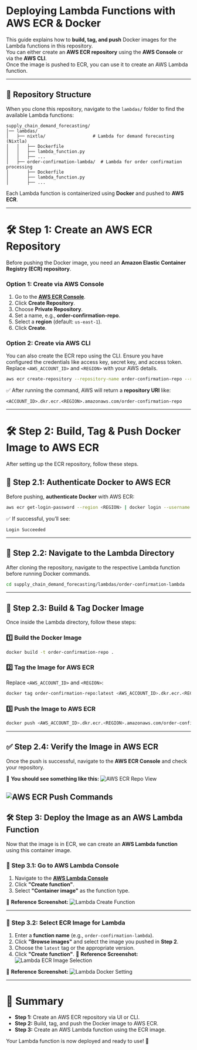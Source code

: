 # **Deploying Lambda Functions with AWS ECR & Docker**

This guide explains how to **build, tag, and push** Docker images for the Lambda functions in this repository.  
You can either create an **AWS ECR repository** using the **AWS Console** or via the **AWS CLI**.  
Once the image is pushed to ECR, you can use it to create an AWS Lambda function.

---

## **📂 Repository Structure**
When you clone this repository, navigate to the `lambdas/` folder to find the available Lambda functions:

```
supply_chain_demand_forecasting/
│── lambdas/
│   ├── nixtla/                  # Lambda for demand forecasting (Nixtla)
│   │   ├── Dockerfile
│   │   ├── lambda_function.py
│   │   ├── ...
│   ├── order-confirmation-lambda/  # Lambda for order confirmation processing
│       ├── Dockerfile
│       ├── lambda_function.py
│       ├── ...
```

Each Lambda function is containerized using **Docker** and pushed to **AWS ECR**.

---

# **🛠 Step 1: Create an AWS ECR Repository**
Before pushing the Docker image, you need an **Amazon Elastic Container Registry (ECR) repository**.

### **Option 1: Create via AWS Console**
1. Go to the **[AWS ECR Console](https://us-east-1.console.aws.amazon.com/ecr/repositories)**.
2. Click **Create Repository**.
3. Choose **Private Repository**.
4. Set a name, e.g., **order-confirmation-repo**.
5. Select a **region** (default: `us-east-1`).
6. Click **Create**.

### **Option 2: Create via AWS CLI**
You can also create the ECR repo using the CLI. Ensure you have configured the credentials like access key, secret key, and access token.
Replace `<AWS_ACCOUNT_ID>` and `<REGION>` with your AWS details.

```bash
aws ecr create-repository --repository-name order-confirmation-repo --region <REGION>
```

✅ After running the command, AWS will return a **repository URI** like:
```
<ACCOUNT_ID>.dkr.ecr.<REGION>.amazonaws.com/order-confirmation-repo
```

---

# **🛠 Step 2: Build, Tag & Push Docker Image to AWS ECR**
After setting up the ECR repository, follow these steps.

## **📌 Step 2.1: Authenticate Docker to AWS ECR**
Before pushing, **authenticate Docker** with AWS ECR:

```bash
aws ecr get-login-password --region <REGION> | docker login --username AWS --password-stdin <AWS_ACCOUNT_ID>.dkr.ecr.<REGION>.amazonaws.com
```

✅ If successful, you’ll see:
```
Login Succeeded
```

---

## **📌 Step 2.2: Navigate to the Lambda Directory**
After cloning the repository, navigate to the respective Lambda function before running Docker commands.

```bash
cd supply_chain_demand_forecasting/lambdas/order-confirmation-lambda
```

---

## **📌 Step 2.3: Build & Tag Docker Image**
Once inside the Lambda directory, follow these steps:

### **1️⃣ Build the Docker Image**
```bash
docker build -t order-confirmation-repo .
```

### **2️⃣ Tag the Image for AWS ECR**
Replace `<AWS_ACCOUNT_ID>` and `<REGION>`:

```bash
docker tag order-confirmation-repo:latest <AWS_ACCOUNT_ID>.dkr.ecr.<REGION>.amazonaws.com/order-confirmation-repo:latest
```

### **3️⃣ Push the Image to AWS ECR**
```bash
docker push <AWS_ACCOUNT_ID>.dkr.ecr.<REGION>.amazonaws.com/order-confirmation-repo:latest
```

---

## **✅ Step 2.4: Verify the Image in AWS ECR**
Once the push is successful, navigate to the **AWS ECR Console** and check your repository.

📌 **You should see something like this:**
![AWS ECR Repo View](../images/aws-ecr-repo-view.png)

![AWS ECR Push Commands](../images/aws-ecr-push-commands.png)
---

## **🛠 Step 3: Deploy the Image as an AWS Lambda Function**
Now that the image is in ECR, we can create an **AWS Lambda function** using this container image.

### **📌 Step 3.1: Go to AWS Lambda Console**
1. Navigate to the **[AWS Lambda Console](https://console.aws.amazon.com/lambda/home)**
2. Click **"Create function"**.
3. Select **"Container image"** as the function type.

📌 **Reference Screenshot:**
![Lambda Create Function](../images/lambda-create-function.png)

---

### **📌 Step 3.2: Select ECR Image for Lambda**
1. Enter a **function name** (e.g., `order-confirmation-lambda`).
2. Click **"Browse images"** and select the image you pushed in **Step 2**.
3. Choose the `latest` tag or the appropriate version.
4. Click **"Create function"**.
📌 **Reference Screenshot:**
![Lambda ECR Image Selection](../images/lambda-docker-setting.png)

📌 **Reference Screenshot:**
![Lambda Docker Setting](../images/lambda-ecr-image-selection.png)

---

# **📌 Summary**
- **Step 1:** Create an AWS ECR repository via UI or CLI.
- **Step 2:** Build, tag, and push the Docker image to AWS ECR.
- **Step 3:** Create an AWS Lambda function using the ECR image.

Your Lambda function is now deployed and ready to use! 🚀
